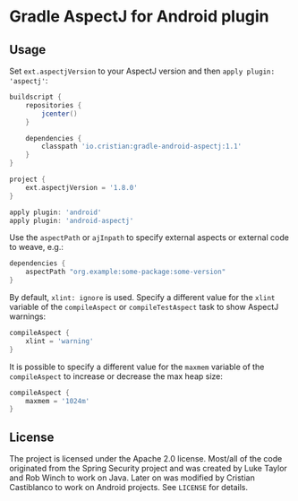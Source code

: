 Gradle AspectJ for Android plugin
=================================

Usage
-----

Set `ext.aspectjVersion` to your AspectJ version and then `apply plugin: 'aspectj'`:

```groovy
buildscript {
    repositories {
        jcenter()
    }

    dependencies {
        classpath 'io.cristian:gradle-android-aspectj:1.1'
    }
}

project {
    ext.aspectjVersion = '1.8.0'
}

apply plugin: 'android'
apply plugin: 'android-aspectj'
```

Use the `aspectPath` or `ajInpath` to specify external aspects or external code to weave, e.g.:

```groovy
dependencies {
    aspectPath "org.example:some-package:some-version"
}
```

By default, `xlint: ignore` is used. Specify a different value for the `xlint` variable of the
`compileAspect` or `compileTestAspect` task to show AspectJ warnings:

```groovy
compileAspect {
    xlint = 'warning'
}
```

It is possible to specify a different value for the `maxmem` variable of the `compileAspect`
to increase or decrease the max heap size:

```groovy
compileAspect {
    maxmem = '1024m'
}
```

License
-------

The project is licensed under the Apache 2.0 license. Most/all of the code
originated from the Spring Security project and was created by Luke Taylor and
Rob Winch to work on Java. Later on was modified by Cristian Castiblanco
to work on Android projects. See `LICENSE` for details.

